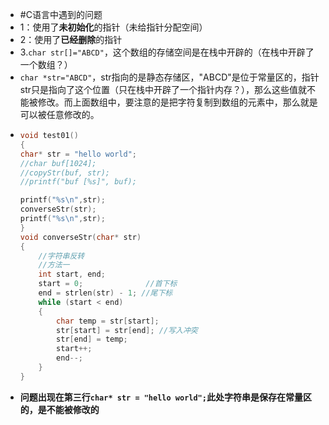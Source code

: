 - #C语言中遇到的问题
- 1：使用了**未初始化**的指针（未给指针分配空间）
- 2：使用了**已经删除**的指针
- 3.`char str[]="ABCD"`，这个数组的存储空间是在栈中开辟的（在栈中开辟了一个数组？）
- `char *str="ABCD"`，str指向的是静态存储区，"ABCD"是位于常量区的，指针str只是指向了这个位置（只在栈中开辟了一个指针内存？），那么这些值就不能被修改。而上面数组中，要注意的是把字符复制到数组的元素中，那么就是可以被任意修改的。
- ```c
  void test01()
  {
  char* str = "hello world";
  //char buf[1024];
  //copyStr(buf, str);
  //printf("buf [%s]", buf);
  
  printf("%s\n",str);
  converseStr(str);
  printf("%s\n",str);
  }
  void converseStr(char* str)
  {
      //字符串反转
      //方法一
      int start, end;
      start = 0;              //首下标
      end = strlen(str) - 1; //尾下标
      while (start < end)
      {
          char temp = str[start];
          str[start] = str[end]; //写入冲突
          str[end] = temp;
          start++;
          end--;
      }
  }
  ```
- **问题出现在第三行`char* str = "hello world";`此处字符串是保存在常量区的，是不能被修改的**